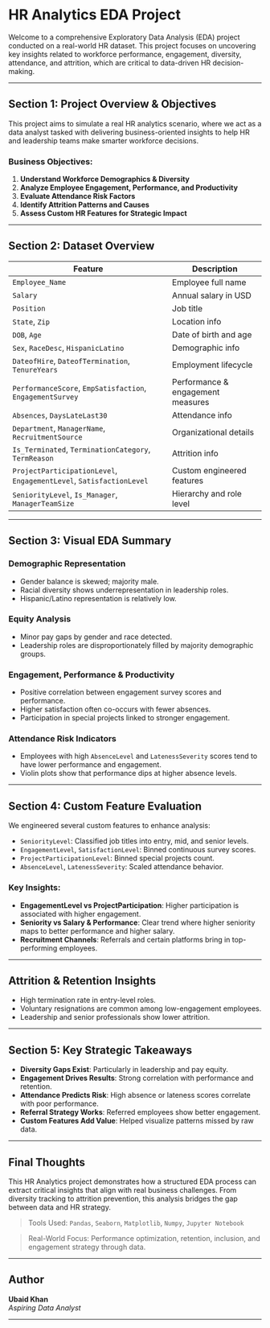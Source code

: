 # HR Analytics EDA Project

Welcome to a comprehensive Exploratory Data Analysis (EDA) project conducted on a real-world HR dataset. This project focuses on uncovering key insights related to workforce performance, engagement, diversity, attendance, and attrition, which are critical to data-driven HR decision-making.

---

## Section 1: Project Overview & Objectives

This project aims to simulate a real HR analytics scenario, where we act as a data analyst tasked with delivering business-oriented insights to help HR and leadership teams make smarter workforce decisions.

### Business Objectives:

1. **Understand Workforce Demographics & Diversity**
2. **Analyze Employee Engagement, Performance, and Productivity**
3. **Evaluate Attendance Risk Factors**
4. **Identify Attrition Patterns and Causes**
5. **Assess Custom HR Features for Strategic Impact**

---

## Section 2: Dataset Overview

| Feature | Description |
|--------|-------------|
| `Employee_Name` | Employee full name |
| `Salary` | Annual salary in USD |
| `Position` | Job title |
| `State`, `Zip` | Location info |
| `DOB`, `Age` | Date of birth and age |
| `Sex`, `RaceDesc`, `HispanicLatino` | Demographic info |
| `DateofHire`, `DateofTermination`, `TenureYears` | Employment lifecycle |
| `PerformanceScore`, `EmpSatisfaction`, `EngagementSurvey` | Performance & engagement measures |
| `Absences`, `DaysLateLast30` | Attendance info |
| `Department`, `ManagerName`, `RecruitmentSource` | Organizational details |
| `Is_Terminated`, `TerminationCategory`, `TermReason` | Attrition info |
| `ProjectParticipationLevel`, `EngagementLevel`, `SatisfactionLevel` | Custom engineered features |
| `SeniorityLevel`, `Is_Manager`, `ManagerTeamSize` | Hierarchy and role level |

---

## Section 3: Visual EDA Summary

### Demographic Representation
- Gender balance is skewed; majority male.
- Racial diversity shows underrepresentation in leadership roles.
- Hispanic/Latino representation is relatively low.

### Equity Analysis
- Minor pay gaps by gender and race detected.
- Leadership roles are disproportionately filled by majority demographic groups.

### Engagement, Performance & Productivity
- Positive correlation between engagement survey scores and performance.
- Higher satisfaction often co-occurs with fewer absences.
- Participation in special projects linked to stronger engagement.

### Attendance Risk Indicators
- Employees with high `AbsenceLevel` and `LatenessSeverity` scores tend to have lower performance and engagement.
- Violin plots show that performance dips at higher absence levels.

---

## Section 4: Custom Feature Evaluation

We engineered several custom features to enhance analysis:

- `SeniorityLevel`: Classified job titles into entry, mid, and senior levels.
- `EngagementLevel`, `SatisfactionLevel`: Binned continuous survey scores.
- `ProjectParticipationLevel`: Binned special projects count.
- `AbsenceLevel`, `LatenessSeverity`: Scaled attendance behavior.

### Key Insights:

- **EngagementLevel vs ProjectParticipation**: Higher participation is associated with higher engagement.
- **Seniority vs Salary & Performance**: Clear trend where higher seniority maps to better performance and higher salary.
- **Recruitment Channels**: Referrals and certain platforms bring in top-performing employees.

---

## Attrition & Retention Insights

- High termination rate in entry-level roles.
- Voluntary resignations are common among low-engagement employees.
- Leadership and senior professionals show lower attrition.

---

## Section 5: Key Strategic Takeaways

- **Diversity Gaps Exist**: Particularly in leadership and pay equity.
- **Engagement Drives Results**: Strong correlation with performance and retention.
- **Attendance Predicts Risk**: High absence or lateness scores correlate with poor performance.
- **Referral Strategy Works**: Referred employees show better engagement.
- **Custom Features Add Value**: Helped visualize patterns missed by raw data.

---

## Final Thoughts

This HR Analytics project demonstrates how a structured EDA process can extract critical insights that align with real business challenges. From diversity tracking to attrition prevention, this analysis bridges the gap between data and HR strategy.

>  Tools Used: `Pandas`, `Seaborn`, `Matplotlib`, `Numpy`, `Jupyter Notebook`

>  Real-World Focus: Performance optimization, retention, inclusion, and engagement strategy through data.

---

## Author

**Ubaid Khan**  
*Aspiring Data Analyst*

---

